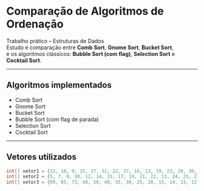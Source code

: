 # Comparação de Algoritmos de Ordenação

Trabalho prático – Estruturas de Dados  
Estudo e comparação entre **Comb Sort**, **Gnome Sort**, **Bucket Sort**,  
e os algoritmos clássicos: **Bubble Sort (com flag)**, **Selection Sort** e **Cocktail Sort**.

---

## Algoritmos implementados
- Comb Sort  
- Gnome Sort  
- Bucket Sort  
- Bubble Sort (com flag de parada)  
- Selection Sort  
- Cocktail Sort  

---

## Vetores utilizados

```java
int[] vetor1 = {12, 18, 9, 25, 17, 31, 22, 27, 16, 13, 19, 23, 20, 30, 14, 11, 15, 24, 26, 28};
int[] vetor2 = {5, 7, 9, 10, 12, 14, 15, 17, 19, 21, 22, 23, 24, 25, 27, 28, 29, 30, 31, 32};
int[] vetor3 = {99, 85, 73, 60, 50, 40, 35, 30, 25, 20, 15, 14, 13, 12, 11, 10, 9, 8, 7, 6};
